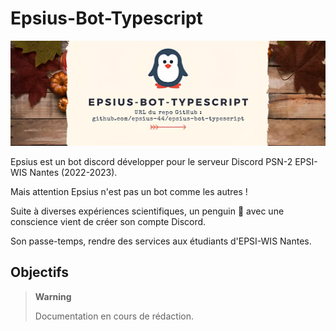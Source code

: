# Epsius-Bot-Typescript

<div style="text-align: center">
    <img src="./docs/modules/ROOT/images/banniere-projet.webp" alt="banière du projet">
</div>

Epsius est un bot discord développer pour le serveur Discord PSN-2 EPSI-WIS Nantes (2022-2023).

Mais attention Epsius n'est pas un bot comme les autres !

Suite à diverses expériences scientifiques, un penguin 🐧 avec une conscience vient de créer son compte Discord.

Son passe-temps, rendre des services aux étudiants d'EPSI-WIS Nantes.

## Objectifs

> **Warning**
>
> Documentation en cours de rédaction.